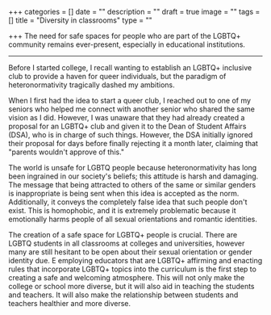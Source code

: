 +++
categories = []
date = ""
description = ""
draft = true
image = ""
tags = []
title = "Diversity in classrooms"
type = ""

+++
The need for safe spaces for people who are part of the LGBTQ+ community remains ever-present, especially in educational institutions.

***

Before I started college, I recall wanting to establish an LGBTQ+ inclusive club to provide a haven for queer individuals, but the paradigm of heteronormativity tragically dashed my ambitions.

When I first had the idea to start a queer club, I reached out to one of my seniors who helped me connect with another senior who shared the same vision as I did. However, I was unaware that they had already created a proposal for an LGBTQ+ club and given it to the Dean of Student Affairs (DSA), who is in charge of such things. However, the DSA initially ignored their proposal for days before finally rejecting it a month later, claiming that "parents wouldn't approve of this."

The world is unsafe for LGBTQ people because heteronormativity has long been ingrained in our society's beliefs; this attitude is harsh and damaging. The message that being attracted to others of the same or similar genders is inappropriate is being sent when this idea is accepted as the norm. Additionally, it conveys the completely false idea that such people don't exist. This is homophobic, and it is extremely problematic because it emotionally harms people of all sexual orientations and romantic identities.

The creation of a safe space for LGBTQ+ people is crucial. There are LGBTQ students in all classrooms at colleges and universities, however many are still hesitant to be open about their sexual orientation or gender identity due. E employing educators that are LGBTQ+ affirming and enacting rules that incorporate LGBTQ+ topics into the curriculum is the first step to creating a safe and welcoming atmosphere. This will not only make the college or school more diverse, but it will also aid in teaching the students and teachers. It will also make the relationship between students and teachers healthier and more diverse.